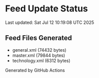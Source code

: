 # Feed Update Status
Last updated: Sat Jul 12 10:19:08 UTC 2025

## Feed Files Generated
- general.xml (74432 bytes)
- master.xml (79844 bytes)
- technology.xml (6312 bytes)

Generated by GitHub Actions
